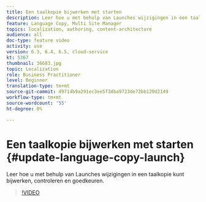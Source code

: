 ```yaml
---
title: Een taalkopie bijwerken met starten
description: Leer hoe u met behulp van Launches wijzigingen in een taalkopie kunt bijwerken, controleren en goedkeuren.
feature: Language Copy, Multi Site Manager
topics: localization, authoring, content-architecture
audience: all
doc-type: feature video
activity: use
version: 6.3, 6.4, 6.5, cloud-service
kt: 5367
thumbnail: 36683.jpg
topic: Localization
role: Business Practitioner
level: Beginner
translation-type: tm+mt
source-git-commit: d9714b9a291ec3ee5f3dba9723de72bb120d2149
workflow-type: tm+mt
source-wordcount: '55'
ht-degree: 0%

---
```



# Een taalkopie bijwerken met starten {#update-language-copy-launch}

Leer hoe u met behulp van Launches wijzigingen in een taalkopie kunt bijwerken, controleren en goedkeuren.

>[!VIDEO](https://video.tv.adobe.com/v/36683?quality=12&learn=on)
